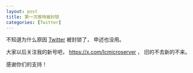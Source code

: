 ```yaml
---
layout: post
title: 第一次推特被封锁
categories: [Twitter]
---
```


不知道为什么原因 [Twitter](https://x.com/manateelazycat) 被封锁了， 申述也没用。

大家以后关注我的新号吧， https://x.com/lcmicroserver ， 旧的不去新的不来。

感谢你们的支持！